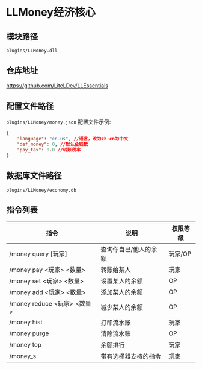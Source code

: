 # LLMoney经济核心

## 模块路径

`plugins/LLMoney.dll`

## 仓库地址

https://github.com/LiteLDev/LLEssentials

## 配置文件路径

`plugins/LLMoney/money.json`
配置文件示例:
```json
{
    "language": "en-us", //语言，改为zh-cn为中文
    "def_money": 0, //默认金钱数
    "pay_tax": 0.0 //转账税率
}
```

## 数据库文件路径

`plugins/LLMoney/economy.db`

## 指令列表

| 指令 | 说明 | 权限等级 |
| --- | --- | --- |
| /money query [玩家] | 查询你自己/他人的余额 | 玩家/OP |
| /money pay <玩家> <数量> | 转账给某人 | 玩家 |
| /money set <玩家> <数量> | 设置某人的余额 | OP |
| /money add <玩家> <数量> | 添加某人的余额 | OP |
| /money reduce <玩家> <数量> | 减少某人的余额 | OP |
| /money hist | 打印流水账 | 玩家 |
| /money purge | 清除流水账 | OP |
| /money top | 余额排行 | 玩家 |
| /money_s | 带有选择器支持的指令 | 玩家 |